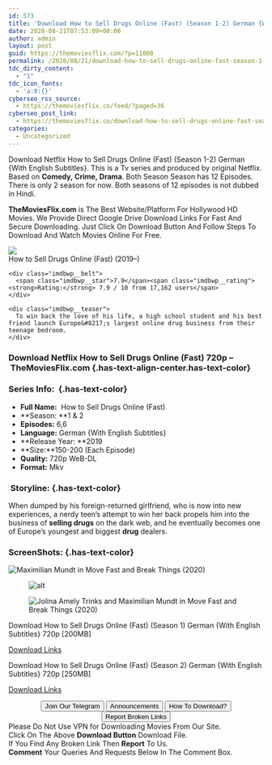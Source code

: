 ```yaml
---
id: 573
title: 'Download How to Sell Drugs Online (Fast) (Season 1-2) German {With English Subtitles} Web-DL 720p [200MB]'
date: 2020-08-21T07:53:09+00:00
author: admin
layout: post
guid: https://themoviesflix.com/?p=11008
permalink: /2020/08/21/download-how-to-sell-drugs-online-fast-season-1-2-german-with-english-subtitles-web-dl-720p-200mb/
tdc_dirty_content:
  - "1"
tdc_icon_fonts:
  - 'a:0:{}'
cyberseo_rss_source:
  - https://themoviesflix.co/feed/?paged=36
cyberseo_post_link:
  - https://themoviesflix.co/download-how-to-sell-drugs-online-fast-season-1-2-english-720p/
categories:
  - Uncategorized
---
```

Download&nbsp;Netflix How to Sell Drugs Online (Fast) (Season 1-2) German {With English Subtitles}.&nbsp;This is a Tv series and produced by original Netflix. Based on&nbsp;**Comedy,&nbsp;Crime,&nbsp;Drama**. Both Season Season has 12 Episodes. There is only 2 season for now. Both seasons of 12 episodes is not dubbed in Hindi.

**TheMoviesFlix.com**&nbsp;is The Best Website/Platform For Hollywood HD Movies. We Provide Direct Google Drive Download Links For Fast And Secure Downloading. Just Click On Download Button And Follow Steps To Download And Watch Movies Online For Free.

<div class="imdbwp imdbwp--movie dark">
  <div class="imdbwp__thumb">
    <a class="imdbwp__link" target="_blank" title="How to Sell Drugs Online (Fast)" href="https://www.imdb.com/title/tt9184994/" rel="nofollow noopener noreferrer"><img class="imdbwp__img" src="https://m.media-amazon.com/images/M/MV5BZjIzNTkyNjktNDdmMy00MmI4LWFlN2MtNDllYTVhZjljNWFiXkEyXkFqcGdeQXVyMTAwMzM3NDI3._V1_SX300.jpg" /></a>
  </div>
  
  <div class="imdbwp__content">
    <div class="imdbwp__header">
      <span class="imdbwp__title">How to Sell Drugs Online (Fast)</span> (2019–)
    </div>
    
    <div class="imdbwp__belt">
      <span class="imdbwp__star">7.9</span><span class="imdbwp__rating"><strong>Rating:</strong> 7.9 / 10 from 17,162 users</span>
    </div>
    
    <div class="imdbwp__teaser">
      To win back the love of his life, a high school student and his best friend launch Europe&#8217;s largest online drug business from their teenage bedroom.
    </div>
  </div>
</div>

### Download&nbsp;Netflix How to Sell Drugs Online (Fast) 720p –&nbsp;TheMoviesFlix.com {.has-text-align-center.has-text-color}

### Series Info:&nbsp; {.has-text-color}

  * **Full Name:**&nbsp; How to Sell Drugs Online (Fast)
  * **Season:&nbsp;**1 & 2
  * **Episodes:**&nbsp;6,6
  * **Language:**&nbsp;German {With English Subtitles}
  * **Release Year:&nbsp;**2019
  * **Size:**150-200 (Each Episode)
  * **Quality:**&nbsp;720p WeB-DL
  * **Format:**&nbsp;Mkv

### &nbsp;Storyline: {.has-text-color}

When dumped by his foreign-returned girlfriend, who is now into new experiences, a nerdy teen’s attempt to win her back propels him into the business of&nbsp;**selling drugs**&nbsp;on the dark web, and he eventually becomes one of Europe’s youngest and biggest&nbsp;**drug**&nbsp;dealers.

### ScreenShots: {.has-text-color}<figure class="wp-block-image">

![Maximilian Mundt in Move Fast and Break Things (2020)](https://m.media-amazon.com/images/M/MV5BNzNlOTMyNzItMzE1Ni00ZjliLWE4OWUtMjZmNWMxN2ExMjhjXkEyXkFqcGdeQXVyMDU5MDEyMA@@._V1_QL50_SX1777_CR0,0,1777,999_AL_.jpg) </figure> <figure class="wp-block-image">![alt](https://m.media-amazon.com/images/M/MV5BY2MxYmMzNTItNGRlYS00M2QyLTllYmYtMzc3NmE1MDUzMWEyXkEyXkFqcGdeQXVyMDU5MDEyMA@@._V1_QL50_SX1777_CR0,0,1777,999_AL_.jpg)</figure> <figure class="wp-block-image">![Jolina Amely Trinks and Maximilian Mundt in Move Fast and Break Things (2020)](https://m.media-amazon.com/images/M/MV5BYTA1NGRlZWYtNzdkMi00OGUxLThjMWUtZjMwNTNiZDQ0YjQxXkEyXkFqcGdeQXVyMDU5MDEyMA@@._V1_QL50_SX1777_CR0,0,1777,999_AL_.jpg)</figure> 

<p class="has-text-align-center has-text-color has-medium-font-size">
  Download&nbsp;How to Sell Drugs Online (Fast) (Season 1) German {With English Subtitles}&nbsp;720p&nbsp;[200MB]
</p>

<span class="mb-center maxbutton-3-center"><span class="maxbutton-3-container mb-container"><a class="maxbutton-3 maxbutton maxbutton-post-button" target="_blank" rel="nofollow noopener noreferrer" href="https://coinquint.com/a7402/"><span class="mb-text">Download Links</span></a></span></span>

<p class="has-text-align-center has-text-color has-medium-font-size">
  Download&nbsp;How to Sell Drugs Online (Fast) (Season 2) German {With English Subtitles}&nbsp;720p&nbsp;[250MB]
</p>

<span class="mb-center maxbutton-3-center"><span class="maxbutton-3-container mb-container"><a class="maxbutton-3 maxbutton maxbutton-post-button" target="_blank" rel="nofollow noopener noreferrer" href="https://coinquint.com/a7405/"><span class="mb-text">Download Links</span></a></span></span>

<center>
</center>

<center>
  <a href="https://t.me/themoviesflixcom" target="_blank" data-wpel-link="external" rel="nofollow external noopener noreferrer"><button class="button button5">Join Our Telegram</button></a> <a href="https://themoviesflix.co/download-how-to-sell-drugs-online-fast-season-1-2-english-720p/#" target="_blank" data-wpel-link="external" rel="nofollow external noopener noreferrer"><button class="button button5">Announcements</button></a> <a href="https://themoviesflix.com/how-to-download/" target="_blank" data-wpel-link="external" rel="nofollow external noopener noreferrer"><button class="button button5">How To Download?</button></a> <a href="https://themoviesflix.co/download-how-to-sell-drugs-online-fast-season-1-2-english-720p/#" target="_blank" data-wpel-link="external" rel="nofollow external noopener noreferrer"><button class="button button5">Report Broken Links</button></a>
</center>

<div class="alert alert-danger">
  Please Do Not Use VPN for Downloading Movies From Our Site.
</div>

<div class="alert alert-success">
  Click On The Above <strong>Download Button</strong> Download File.
</div>

<div class="alert alert-warning">
  If You Find Any Broken Link Then <strong>Report</strong> To Us.
</div>

<div class="alert alert-info">
  <strong>Comment</strong> Your Queries And Requests Below In The Comment Box.
</div>